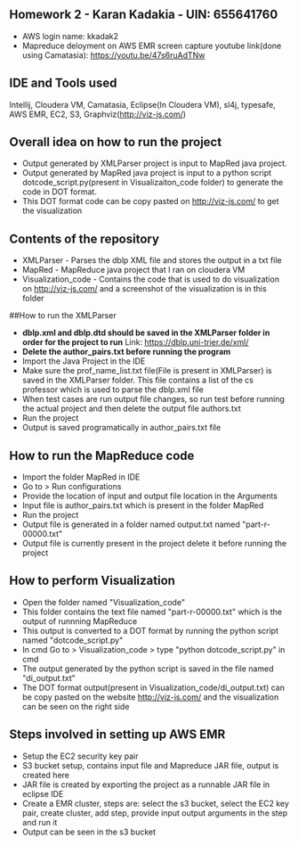 ## Homework 2 - Karan Kadakia - UIN: 655641760
- AWS login name: kkadak2
- Mapreduce deloyment on AWS EMR screen capture youtube link(done using Camatasia): https://youtu.be/47s6ruAdTNw


## IDE and Tools used
Intellij, Cloudera VM, Camatasia, Eclipse(In Cloudera VM), sl4j, typesafe, AWS EMR, EC2, S3, Graphviz(http://viz-js.com/)


## Overall idea on how to run the project
- Output generated by XMLParser project is input to MapRed java project. 
- Output generated by MapRed java project is input to a python script dotcode_script.py(present in Visualizaiton_code folder) to generate the code in DOT format. 
- This DOT format code can be copy pasted on http://viz-js.com/ to get the visualization


## Contents of the repository
- XMLParser - Parses the dblp XML file and stores the output in a txt file
- MapRed - MapReduce java project that I ran on cloudera VM
- Visualization_code - Contains the code that is used to do visualization on http://viz-js.com/ and a screenshot of the visualization is in this folder


##How to run the XMLParser
- **dblp.xml and dblp.dtd should be saved in the XMLParser folder in order for the project to run** Link: https://dblp.uni-trier.de/xml/
- **Delete the author_pairs.txt before running the program** 
- Import the Java Project in the IDE
- Make sure the prof_name_list.txt file(File is present in XMLParser) is saved in the XMLParser folder. This file contains a list of the cs professor which is used to parse the dblp.xml file
- When test cases are run output file changes, so run test before running the actual project and then delete the output file authors.txt
- Run the project
- Output is saved programatically in author_pairs.txt file


## How to run the MapReduce code
- Import the folder MapRed in IDE
- Go to > Run configurations
- Provide the location of input and output file location in the Arguments
- Input file is author_pairs.txt which is present in the folder MapRed
- Run the project
- Output file is generated in a folder named output.txt named "part-r-00000.txt"
- Output file is currently present in the project delete it before running the project

## How to perform Visualization
- Open the folder named "Visualization_code"
- This folder contains the text file named "part-r-00000.txt" which is the output of runnning MapReduce
- This output is converted to a DOT format by running the python script named "dotcode_script.py"
- In cmd Go to > Visualization_code > type "python dotcode_script.py" in cmd
- The output generated by the python script is saved in the file named "di_output.txt"
- The DOT format output(present in Visualization_code/di_output.txt) can be copy pasted on the website http://viz-js.com/ and the visualization can be seen on the right side

## Steps involved in setting up AWS EMR
- Setup the EC2 security key pair
- S3 bucket setup, contains input file and Mapreduce JAR file, output is created here
- JAR file is created by exporting the project as a runnable JAR file in eclipse IDE 
- Create a EMR cluster, steps are: select the s3 bucket, select the EC2 key pair, create cluster, add step, provide input output arguments in the step and run it
- Output can be seen in the s3 bucket
